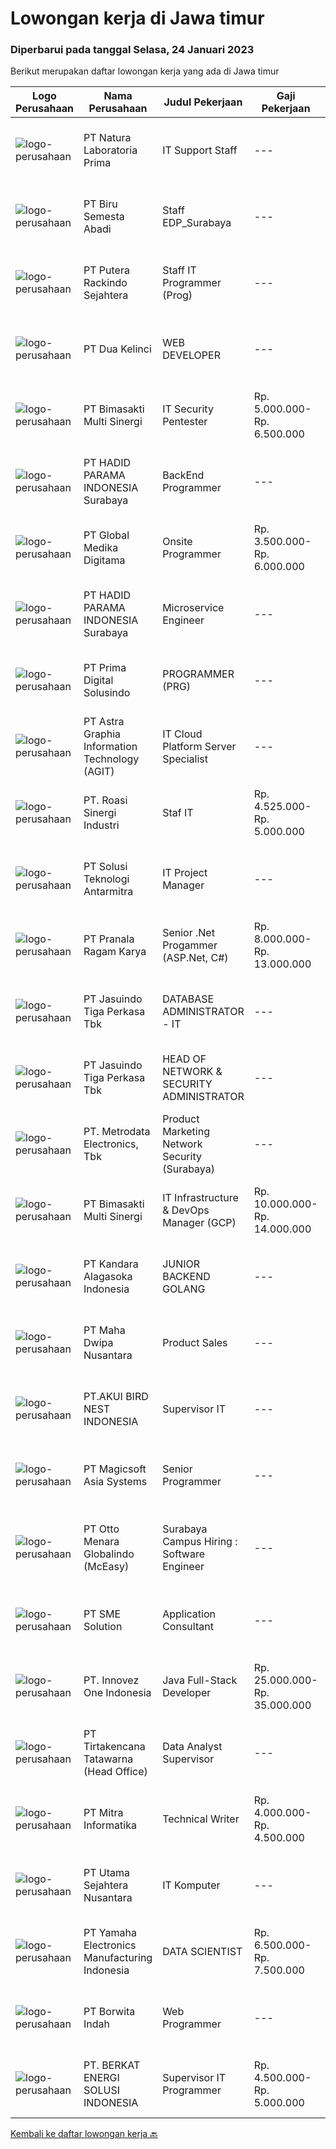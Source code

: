 
  # Lowongan kerja di Jawa timur

  ### Diperbarui pada tanggal Selasa, 24 Januari 2023

  Berikut merupakan daftar lowongan kerja yang ada di Jawa timur

  |Logo Perusahaan | Nama Perusahaan | Judul Pekerjaan | Gaji Pekerjaan | Lokasi | Deskripsi | Tanggal diunggah | Pranala |
  | -------------- | --------------- | --------------- | --------- | --------- | -------------- | ------- | ----------- |
  |![logo-perusahaan](https://image-service-cdn.seek.com.au/f8a1bb2d7b5065a356cb809e564b418346a26ffa/ee4dce1061f3f616224767ad58cb2fc751b8d2dc)|PT Natura Laboratoria Prima|IT Support Staff|---|Pasuruan|Pendidikan Minimal S1 Sistem Informasi Usia Maksimal 30 tahun Fresh Graduate/1 tahun pengalaman di bidang IT support dan Pemrograman Menguasai...|Senin, 23 Januari 2023|https://www.jobstreet.co.id/id/job/it-support-staff-4193325?token=0~979bb39f-a323-4719-a09d-7813063e3084&sectionRank=1&jobId=jobstreet-id-job-4193325|
|![logo-perusahaan](https://image-service-cdn.seek.com.au/7defcd0910a1908c794de518e2eb094db84439fe/ee4dce1061f3f616224767ad58cb2fc751b8d2dc)|PT Biru Semesta Abadi|Staff EDP_Surabaya|---|Surabaya|PERSYARATAN : S1 Teknik Informatika/Sistem Informasi Bisnis Menguasai dan memahami konfigurasi/coding system (ERP/SAP/ABAP/BASIS) Memiliki pengalaman...|Senin, 23 Januari 2023|https://www.jobstreet.co.id/id/job/staff-edp_surabaya-4193613?token=0~979bb39f-a323-4719-a09d-7813063e3084&sectionRank=2&jobId=jobstreet-id-job-4193613|
|![logo-perusahaan](https://image-service-cdn.seek.com.au/266c01e5136a996e738f91d1d6df3cf7f30f5c3d/ee4dce1061f3f616224767ad58cb2fc751b8d2dc)|PT Putera Rackindo Sejahtera|Staff IT Programmer (Prog)|---|Gresik|Perusahaan kami berdiri sejak tahun 1989 yang bergerak dibidang produsen Furniture terbesar di Indonesia, memberikan kesempatan kepada anda...|Minggu, 22 Januari 2023|https://www.jobstreet.co.id/id/job/staff-it-programmer-prog-4181727?token=0~979bb39f-a323-4719-a09d-7813063e3084&sectionRank=3&jobId=jobstreet-id-job-4181727|
|![logo-perusahaan](https://image-service-cdn.seek.com.au/339d3e0b0c1ae837a917a17d968e0b711352fb16/ee4dce1061f3f616224767ad58cb2fc751b8d2dc)|PT Dua Kelinci|WEB DEVELOPER|---|Surabaya|Membuat software sesuai requirement dari Perusahaan Membuat aplikasi web dengan Tableau dan web Mengembangkan dan mengarahkan pengujian sistem...|Senin, 23 Januari 2023|https://www.jobstreet.co.id/id/job/web-developer-4193454?token=0~979bb39f-a323-4719-a09d-7813063e3084&sectionRank=4&jobId=jobstreet-id-job-4193454|
|![logo-perusahaan](https://image-service-cdn.seek.com.au/3c3597528a656ba0a7299263a04fc9ed9cb02b85/ee4dce1061f3f616224767ad58cb2fc751b8d2dc)|PT Bimasakti Multi Sinergi|IT Security Pentester|Rp. 5.000.000-Rp. 6.500.000|Sidoarjo|Job Description : Perform API testing and crosscheck the documentation Perform microservice testing and crosscheck with business logic Carry out...|Sabtu, 21 Januari 2023|https://www.jobstreet.co.id/id/job/it-security-pentester-4179361?token=0~979bb39f-a323-4719-a09d-7813063e3084&sectionRank=5&jobId=jobstreet-id-job-4179361|
|![logo-perusahaan](https://image-service-cdn.seek.com.au/8876bee42b67d56bc656d10c7996484362e70d88/ee4dce1061f3f616224767ad58cb2fc751b8d2dc)|PT HADID PARAMA INDONESIA Surabaya|BackEnd Programmer|---|Sidoarjo|Memiliki portofolio pekerjaan BackEnd/Full Stack Berpengalaman 2 tahun sebagai programmer Mampu menggunakan REST API menguasai bahasa pemrograman PHP...|Minggu, 22 Januari 2023|https://www.jobstreet.co.id/id/job/backend-programmer-4182036?token=0~979bb39f-a323-4719-a09d-7813063e3084&sectionRank=6&jobId=jobstreet-id-job-4182036|
|![logo-perusahaan](https://image-service-cdn.seek.com.au/4b282eaf2c65d61f8532d8ff00b352f8e7d77e7d/ee4dce1061f3f616224767ad58cb2fc751b8d2dc)|PT Global Medika Digitama|Onsite Programmer|Rp. 3.500.000-Rp. 6.000.000|Jepara|Syarat Kualifikasi : Lulusan Sarjana bidang Ilmu Komputer/Teknologi Informasi atau bidang terkait. Pengalaman kerja minimal 1 tahun sebagai Programmer...|Sabtu, 21 Januari 2023|https://www.jobstreet.co.id/id/job/onsite-programmer-4179318?token=0~979bb39f-a323-4719-a09d-7813063e3084&sectionRank=7&jobId=jobstreet-id-job-4179318|
|![logo-perusahaan](https://image-service-cdn.seek.com.au/8876bee42b67d56bc656d10c7996484362e70d88/ee4dce1061f3f616224767ad58cb2fc751b8d2dc)|PT HADID PARAMA INDONESIA Surabaya|Microservice Engineer|---|Sidoarjo|Memiliki pengalaman microservice architecture Memiliki portofolio pekerjaan BackEnd/Full Stack Berpengalaman minimal 3 tahun sebagai programmer Mampu...|Minggu, 22 Januari 2023|https://www.jobstreet.co.id/id/job/microservice-engineer-4182057?token=0~979bb39f-a323-4719-a09d-7813063e3084&sectionRank=8&jobId=jobstreet-id-job-4182057|
|![logo-perusahaan](https://image-service-cdn.seek.com.au/09b878c880a39c044b68ec46d1d4267a9c3ca64a/ee4dce1061f3f616224767ad58cb2fc751b8d2dc)|PT Prima Digital Solusindo|PROGRAMMER (PRG)|---|Surabaya|Kualifikasi Minimal S1 Computer Science (Informatika) Minimal pengalaman: 1 tahun Menguasai VB.Net Menguasai Syntax query SQL Database, Crystal report...|Minggu, 22 Januari 2023|https://www.jobstreet.co.id/id/job/programmer-prg-4182714?token=0~979bb39f-a323-4719-a09d-7813063e3084&sectionRank=9&jobId=jobstreet-id-job-4182714|
|![logo-perusahaan](https://image-service-cdn.seek.com.au/d5d24f88bfc047efb4ab9ca95916f2aa61c6dc60/ee4dce1061f3f616224767ad58cb2fc751b8d2dc)|PT Astra Graphia Information Technology (AGIT)|IT Cloud Platform Server Specialist|---|Jawa Timur|- Familiar with IT cloud platform.- Print driver/que Administration on Windows Server Minimal Requirement :1. Have A Bachelor’s degree in information...|Jumat, 20 Januari 2023|https://www.jobstreet.co.id/id/job/it-cloud-platform-server-specialist-4191046?token=0~979bb39f-a323-4719-a09d-7813063e3084&sectionRank=10&jobId=jobstreet-id-job-4191046|
|![logo-perusahaan](https://image-service-cdn.seek.com.au/45fe913f826e870a0c5b144f6b36ce9a37beffa3/ee4dce1061f3f616224767ad58cb2fc751b8d2dc)|PT. Roasi Sinergi Industri|Staf IT|Rp. 4.525.000-Rp. 5.000.000|Surabaya|Tugas &amp; Tanggung Jawab: Merancang dan membuat aplikasi desktop dan web Melakukan pengembangan aplikasi secara internal untuk kebutuhan perusahaan...|Jumat, 20 Januari 2023|https://www.jobstreet.co.id/id/job/staf-it-4190977?token=0~979bb39f-a323-4719-a09d-7813063e3084&sectionRank=11&jobId=jobstreet-id-job-4190977|
|![logo-perusahaan](https://image-service-cdn.seek.com.au/b91a962bccb5a17115539dbfd3234278c7e48e43/ee4dce1061f3f616224767ad58cb2fc751b8d2dc)|PT Solusi Teknologi Antarmitra|IT Project Manager|---|Surabaya|PT. Solusi Teknologi Antarmitra is pleased to announce a job opening for the position of IT Project Manager. We are seeking a skilled and highly...|Jumat, 20 Januari 2023|https://www.jobstreet.co.id/id/job/it-project-manager-4177584?token=0~979bb39f-a323-4719-a09d-7813063e3084&sectionRank=12&jobId=jobstreet-id-job-4177584|
|![logo-perusahaan](https://image-service-cdn.seek.com.au/8b751692970fe3027183d7723522b9a255a2863c/ee4dce1061f3f616224767ad58cb2fc751b8d2dc)|PT Pranala Ragam Karya|Senior .Net Progammer (ASP.Net, C#)|Rp. 8.000.000-Rp. 13.000.000|Jawa Barat|Responsibilities: Design, develop and maintain applications in a reusable and easy to change manner to support business growth. Develop and maintain...|Senin, 23 Januari 2023|https://www.jobstreet.co.id/id/job/senior-.net-progammer-asp.net-c-4192881?token=0~979bb39f-a323-4719-a09d-7813063e3084&sectionRank=13&jobId=jobstreet-id-job-4192881|
|![logo-perusahaan](https://image-service-cdn.seek.com.au/f9cd043f1011fee386470591649d3e30b502df59/ee4dce1061f3f616224767ad58cb2fc751b8d2dc)|PT Jasuindo Tiga Perkasa Tbk|DATABASE ADMINISTRATOR - IT|---|Sidoarjo|SPESIFIKASI PEKERJAAN : Bertanggung jawab dalam  installasi, setup, konfigurasi dan  manajemen database server dalam scope perusahaan....|Kamis, 19 Januari 2023|https://www.jobstreet.co.id/id/job/database-administrator-it-4189202?token=0~979bb39f-a323-4719-a09d-7813063e3084&sectionRank=14&jobId=jobstreet-id-job-4189202|
|![logo-perusahaan](https://image-service-cdn.seek.com.au/f9cd043f1011fee386470591649d3e30b502df59/ee4dce1061f3f616224767ad58cb2fc751b8d2dc)|PT Jasuindo Tiga Perkasa Tbk|HEAD OF NETWORK & SECURITY ADMINISTRATOR|---|Sidoarjo|Kualifikasi : Pendidikan Minimal S1 Teknik Informatika/ Teknik Elektro Mempunyai pengalaman minimal 3 tahun dibidang yang sama Memiliki sertifikasi...|Jumat, 20 Januari 2023|https://www.jobstreet.co.id/id/job/head-of-network-security-administrator-4191365?token=0~979bb39f-a323-4719-a09d-7813063e3084&sectionRank=15&jobId=jobstreet-id-job-4191365|
|![logo-perusahaan](https://image-service-cdn.seek.com.au/0d75518309b56a3cff39daa569b0ba02cc7a22f2/ee4dce1061f3f616224767ad58cb2fc751b8d2dc)|PT. Metrodata Electronics, Tbk|Product Marketing Network Security (Surabaya)|---|Surabaya|PT Metrodata Electronics, TBK (Digital Solution and Distribution Company) would like to invite you to be part of the company to develop yourself and...|Senin, 23 Januari 2023|https://www.jobstreet.co.id/id/job/product-marketing-network-security-surabaya-4193900?token=0~979bb39f-a323-4719-a09d-7813063e3084&sectionRank=16&jobId=jobstreet-id-job-4193900|
|![logo-perusahaan](https://image-service-cdn.seek.com.au/3c3597528a656ba0a7299263a04fc9ed9cb02b85/ee4dce1061f3f616224767ad58cb2fc751b8d2dc)|PT Bimasakti Multi Sinergi|IT Infrastructure & DevOps Manager (GCP)|Rp. 10.000.000-Rp. 14.000.000|Sidoarjo|Job descriptions- Lead &amp; manage objective of tim IT Network &amp; DevOps- Ensure availability of all BMS infrastructure achieve Standard SLA-...|Kamis, 19 Januari 2023|https://www.jobstreet.co.id/id/job/it-infrastructure-devops-manager-gcp-4189152?token=0~979bb39f-a323-4719-a09d-7813063e3084&sectionRank=17&jobId=jobstreet-id-job-4189152|
|![logo-perusahaan](https://image-service-cdn.seek.com.au/b4e6780c3033ca2bed176067c615fb4ffc8c60ba/ee4dce1061f3f616224767ad58cb2fc751b8d2dc)|PT Kandara Alagasoka Indonesia|JUNIOR BACKEND GOLANG|---|Malang|Understand restful API using GOLANG Familiar with and able to use API Documentation Familiar and able to create relational DB ( Mango, RDMS, MySQL,...|Sabtu, 21 Januari 2023|https://www.jobstreet.co.id/id/job/junior-backend-golang-4180453?token=0~979bb39f-a323-4719-a09d-7813063e3084&sectionRank=18&jobId=jobstreet-id-job-4180453|
|![logo-perusahaan](https://image-service-cdn.seek.com.au/ecb7467b7e6446f7335eed9d4c840990bf64f0eb/ee4dce1061f3f616224767ad58cb2fc751b8d2dc)|PT Maha Dwipa Nusantara|Product Sales|---|Jakarta Selatan|Deskripsi Pekerjaan : Melakukan penyusunan dan pelaksanaan rencana penjualan produk Melakukan kunjungan dan penjualan produk Melakukan perekapan dan...|Sabtu, 21 Januari 2023|https://www.jobstreet.co.id/id/job/product-sales-4171659?token=0~979bb39f-a323-4719-a09d-7813063e3084&sectionRank=19&jobId=jobstreet-id-job-4171659|
|![logo-perusahaan](https://image-service-cdn.seek.com.au/12760394e9a7f90aefbcbab5c544c640cfa43460/ee4dce1061f3f616224767ad58cb2fc751b8d2dc)|PT.AKUI BIRD NEST INDONESIA|Supervisor IT|---|Jawa Timur|Usia Minimal 30 Tahun Pendidikan Minimal S1 Teknik Informatika Berpengalaman di Bidangnya Minimal 3 Tahun Memahami Mikrotik Menguasai Pemrograman...|Selasa, 17 Januari 2023|https://www.jobstreet.co.id/id/job/supervisor-it-4186521?token=0~979bb39f-a323-4719-a09d-7813063e3084&sectionRank=20&jobId=jobstreet-id-job-4186521|
|![logo-perusahaan](https://image-service-cdn.seek.com.au/eab1ce0d3e3a2d7f2eeb2c52c779d30ec6fefd11/ee4dce1061f3f616224767ad58cb2fc751b8d2dc)|PT Magicsoft Asia Systems|Senior Programmer|---|Malang|Senior ProgrammerIn terms of technical expertise, you'll:  Have a knowledge with Golang Have a knowledge with Vuejs and its component framework such...|Sabtu, 21 Januari 2023|https://www.jobstreet.co.id/id/job/senior-programmer-4180018?token=0~979bb39f-a323-4719-a09d-7813063e3084&sectionRank=21&jobId=jobstreet-id-job-4180018|
|![logo-perusahaan](https://image-service-cdn.seek.com.au/d2fdc8f770780672c481f96da84f09bace4e0084/ee4dce1061f3f616224767ad58cb2fc751b8d2dc)|PT Otto Menara Globalindo (McEasy)|Surabaya Campus Hiring : Software Engineer|---|Surabaya|Join us to connecting transportation and supply chain ecosystem in Indonesia. We are looking for Backend, Front End &amp; QA Engineer.If you are final...|Kamis, 19 Januari 2023|https://www.jobstreet.co.id/id/job/surabaya-campus-hiring-%3A-software-engineer-4190463?token=0~979bb39f-a323-4719-a09d-7813063e3084&sectionRank=22&jobId=jobstreet-id-job-4190463|
|![logo-perusahaan](https://image-service-cdn.seek.com.au/157ab2ba400395a501b645fc3726d4694ded17b3/ee4dce1061f3f616224767ad58cb2fc751b8d2dc)|PT SME Solution|Application Consultant|---|Jakarta Raya|ERP APPLICATION CONSULTANT(CODE: AC-JKT or AC-SBY) • Will be based in Jakarta (JKT) or Surabaya (SBY)• Bachelor Degree from reputable university with...|Kamis, 19 Januari 2023|https://www.jobstreet.co.id/id/job/application-consultant-4176296?token=0~979bb39f-a323-4719-a09d-7813063e3084&sectionRank=23&jobId=jobstreet-id-job-4176296|
|![logo-perusahaan](https://image-service-cdn.seek.com.au/b298687ae02f9798573838624580ad51c34fe2f1/ee4dce1061f3f616224767ad58cb2fc751b8d2dc)|PT. Innovez One Indonesia|Java Full-Stack Developer|Rp. 25.000.000-Rp. 35.000.000|Jakarta Raya|We are looking for a dynamic and talented Java Full-Stack Developer with strong OOAD background to join our global team. You will work in a SCRUM team...|Sabtu, 21 Januari 2023|https://www.jobstreet.co.id/id/job/java-full-stack-developer-4172159?token=0~979bb39f-a323-4719-a09d-7813063e3084&sectionRank=24&jobId=jobstreet-id-job-4172159|
|![logo-perusahaan](https://image-service-cdn.seek.com.au/454b279b09c2c94aad59ede07b497b02ce710fc2/ee4dce1061f3f616224767ad58cb2fc751b8d2dc)|PT Tirtakencana Tatawarna (Head Office)|Data Analyst Supervisor|---|Surabaya|Kualifikasi: Pendidikan minimal S1 bidang Informatika Memiliki pengalaman minimal 2 tahun di dalam bidang analisa data. Memiliki kemampuan di dalam...|Kamis, 19 Januari 2023|https://www.jobstreet.co.id/id/job/data-analyst-supervisor-4189981?token=0~979bb39f-a323-4719-a09d-7813063e3084&sectionRank=25&jobId=jobstreet-id-job-4189981|
|![logo-perusahaan](https://image-service-cdn.seek.com.au/f41a3a3e89984f2dabec38a3b33e4fa0e4b94970/ee4dce1061f3f616224767ad58cb2fc751b8d2dc)|PT Mitra Informatika|Technical Writer|Rp. 4.000.000-Rp. 4.500.000|Surabaya|Responsibilities Write software technical document (documentation and user guide) Communicate with software developer and software tester to find...|Kamis, 19 Januari 2023|https://www.jobstreet.co.id/id/job/technical-writer-4189945?token=0~979bb39f-a323-4719-a09d-7813063e3084&sectionRank=26&jobId=jobstreet-id-job-4189945|
|![logo-perusahaan](https://i.ibb.co/sqvTCh9/112815900-stock-vector-no-image-available-icon-flat-vector.webp)|PT Utama Sejahtera Nusantara|IT Komputer|---|Gresik|Kualifikasi : Usia maksimal 35 Tahun Memahami bahasa pemrogaman Memahami desain grafis web dan memuat web, photoshop atau corel draw Memahami sistem...|Kamis, 19 Januari 2023|https://www.jobstreet.co.id/id/job/it-komputer-4189058?token=0~979bb39f-a323-4719-a09d-7813063e3084&sectionRank=27&jobId=jobstreet-id-job-4189058|
|![logo-perusahaan](https://image-service-cdn.seek.com.au/3e80c013d0ad36f8d56506e29307f4da20fad0be/ee4dce1061f3f616224767ad58cb2fc751b8d2dc)|PT Yamaha Electronics Manufacturing Indonesia|DATA SCIENTIST|Rp. 6.500.000-Rp. 7.500.000|Pasuruan|Responsibilities:  Collaborates with members of design, production, quality and engineering teams to improve electronics manufacturing processes and...|Jumat, 20 Januari 2023|https://www.jobstreet.co.id/id/job/data-scientist-4190692?token=0~979bb39f-a323-4719-a09d-7813063e3084&sectionRank=28&jobId=jobstreet-id-job-4190692|
|![logo-perusahaan](https://image-service-cdn.seek.com.au/8fb52cb83f97a565f08e94560c6afad624216653/ee4dce1061f3f616224767ad58cb2fc751b8d2dc)|PT Borwita Indah|Web Programmer|---|Jakarta Raya|Job Description :(Placement : Jakarta &amp; Sidoarjo)The ideal candidate is a creative problem solver who will work in coordination with...|Kamis, 19 Januari 2023|https://www.jobstreet.co.id/id/job/web-programmer-4167259?token=0~979bb39f-a323-4719-a09d-7813063e3084&sectionRank=29&jobId=jobstreet-id-job-4167259|
|![logo-perusahaan](https://image-service-cdn.seek.com.au/3e047b315c7d04b98ac6c18ccafa238477895f53/ee4dce1061f3f616224767ad58cb2fc751b8d2dc)|PT. BERKAT ENERGI SOLUSI INDONESIA|Supervisor IT Programmer|Rp. 4.500.000-Rp. 5.000.000|Pasuruan|Mobile and Web Application Developer Ensure current web application running well Create and design mobile application as company needs Design...|Selasa, 17 Januari 2023|https://www.jobstreet.co.id/id/job/supervisor-it-programmer-4186500?token=0~979bb39f-a323-4719-a09d-7813063e3084&sectionRank=30&jobId=jobstreet-id-job-4186500|


  [Kembali ke daftar lowongan kerja 🔙](../README.md#daftar-lowongan-kerja)
  